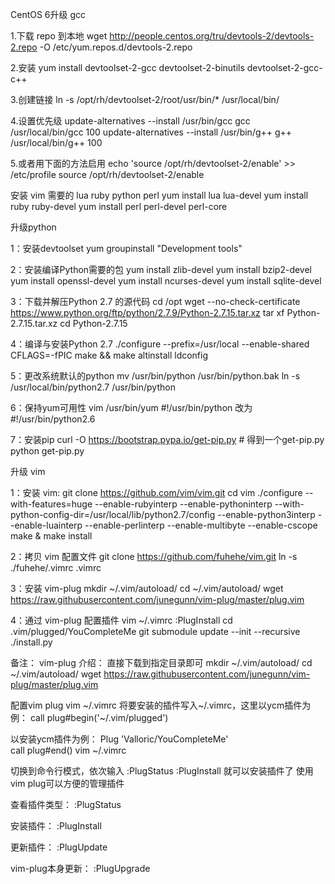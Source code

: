 CentOS 6升级 gcc

1.下载 repo 到本地
wget http://people.centos.org/tru/devtools-2/devtools-2.repo -O /etc/yum.repos.d/devtools-2.repo

2.安装
yum install devtoolset-2-gcc devtoolset-2-binutils devtoolset-2-gcc-c++

3.创建链接
ln -s /opt/rh/devtoolset-2/root/usr/bin/* /usr/local/bin/

4.设置优先级
update-alternatives --install /usr/bin/gcc gcc /usr/local/bin/gcc 100
update-alternatives --install /usr/bin/g++ g++ /usr/local/bin/g++ 100

5.或者用下面的方法启用
echo 'source /opt/rh/devtoolset-2/enable' >> /etc/profile 
source /opt/rh/devtoolset-2/enable


安装 vim 需要的 lua ruby python perl
yum install lua lua-devel
yum install ruby ruby-devel
yum install perl perl-devel perl-core


升级python

1：安装devtoolset
yum groupinstall "Development tools"

2：安装编译Python需要的包
yum install zlib-devel
yum install bzip2-devel
yum install openssl-devel
yum install ncurses-devel
yum install sqlite-devel

3：下载并解压Python 2.7 的源代码
cd /opt
wget --no-check-certificate https://www.python.org/ftp/python/2.7.9/Python-2.7.15.tar.xz
tar xf Python-2.7.15.tar.xz
cd Python-2.7.15

4：编译与安装Python 2.7
./configure --prefix=/usr/local --enable-shared CFLAGS=-fPIC
make && make altinstall
ldconfig

5：更改系统默认的python
mv /usr/bin/python  /usr/bin/python.bak 
ln -s /usr/local/bin/python2.7 /usr/bin/python

6：保持yum可用性
vim /usr/bin/yum
#!/usr/bin/python 改为 #!/usr/bin/python2.6

7：安装pip
curl -O https://bootstrap.pypa.io/get-pip.py # 得到一个get-pip.py
python get-pip.py


升级 vim

1：安装 vim:
git clone https://github.com/vim/vim.git
cd vim
./configure --with-features=huge --enable-rubyinterp --enable-pythoninterp --with-python-config-dir=/usr/local/lib/python2.7/config --enable-python3interp --enable-luainterp --enable-perlinterp --enable-multibyte --enable-cscope
make & make install

2：拷贝 vim 配置文件
git clone https://github.com/fuhehe/vim.git
ln -s ./fuhehe/.vimrc .vimrc

3：安装 vim-plug
mkdir ~/.vim/autoload/
cd ~/.vim/autoload/
wget https://raw.githubusercontent.com/junegunn/vim-plug/master/plug.vim

4：通过 vim-plug 配置插件
vim ~/.vimrc
:PlugInstall
cd .vim/plugged/YouCompleteMe
git submodule update --init --recursive
./install.py

备注：
vim-plug 介绍：
直接下载到指定目录即可
mkdir ~/.vim/autoload/
cd ~/.vim/autoload/
wget https://raw.githubusercontent.com/junegunn/vim-plug/master/plug.vim

配置vim plug
vim ~/.vimrc
将要安装的插件写入~/.vimrc，这里以ycm插件为例：
call plug#begin('~/.vim/plugged')

以安装ycm插件为例：
Plug 'Valloric/YouCompleteMe'  
call plug#end()
vim ~/.vimrc

切换到命令行模式，依次输入
:PlugStatus
:PlugInstall
就可以安装插件了
使用vim plug可以方便的管理插件

查看插件类型：
:PlugStatus

安装插件：
:PlugInstall

更新插件：
:PlugUpdate

vim-plug本身更新：
:PlugUpgrade
